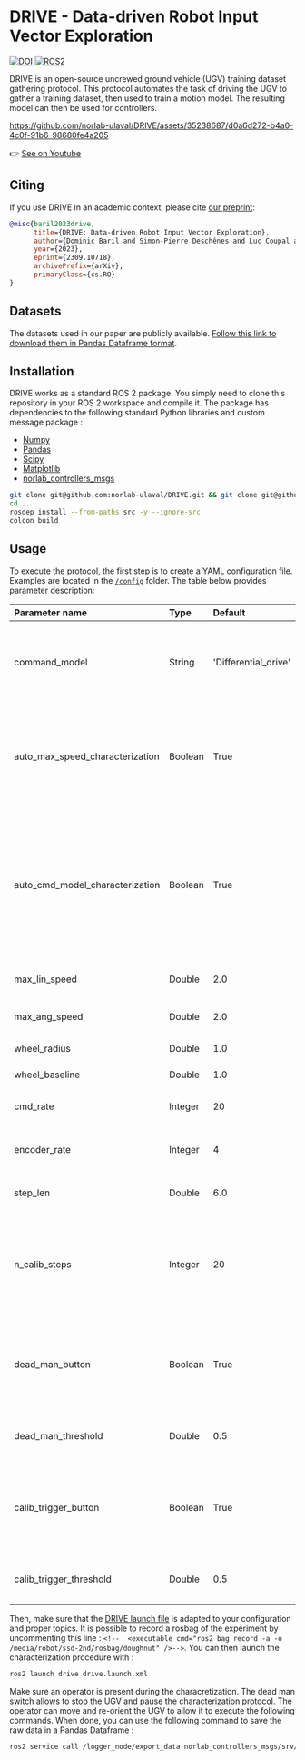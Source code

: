 # DRIVE - Data-driven Robot Input Vector Exploration


[![DOI](https://zenodo.org/badge/DOI/10.48550/arxiv.2309.110718.svg)](https://doi.org/10.48550/arXiv.2309.10718)
[![ROS2](https://img.shields.io/badge/ROS2-humble-blue?labelColor=blue&logo=ROS)](https://docs.ros.org/en/humble)

DRIVE is an open-source uncrewed ground vehicle (UGV) training dataset gathering protocol.
This protocol automates the task of driving the UGV to gather a training dataset, then used to train a motion model. The resulting model can then be used for controllers.

https://github.com/norlab-ulaval/DRIVE/assets/35238687/d0a6d272-b4a0-4c0f-91b6-98680fe4a205

👉 [See on Youtube](https://www.youtube.com/watch?v=tBCtC7WolL4)

## Citing

If you use DRIVE in an academic context, please cite [our preprint](https://www.researchgate.net/publication/374023495_DRIVE_Data-driven_Robot_Input_Vector_Exploration):

```bibtex
@misc{baril2023drive,
      title={DRIVE: Data-driven Robot Input Vector Exploration}, 
      author={Dominic Baril and Simon-Pierre Deschênes and Luc Coupal and Cyril Goffin and Julien Lépine and Philippe Giguère and François Pomerleau},
      year={2023},
      eprint={2309.10718},
      archivePrefix={arXiv},
      primaryClass={cs.RO}
}
```

## Datasets

The datasets used in our paper are publicly available.
[Follow this link to download them in Pandas Dataframe format](https://github.com/norlab-ulaval/Norlab_wiki/wiki/DRIVE-datasets).
## Installation

DRIVE works as a standard ROS 2 package.
You simply need to clone this repository in your ROS 2 workspace and compile it.
The package has dependencies to the following standard Python libraries and custom message package : 

* [Numpy](https://numpy.org/)
* [Pandas](https://pandas.pydata.org/)
* [Scipy](https://scipy.org/)
* [Matplotlib](https://matplotlib.org/)
* [norlab_controllers_msgs](https://github.com/norlab-ulaval/norlab_controllers_msgs)

```sh
git clone git@github.com:norlab-ulaval/DRIVE.git && git clone git@github.com:norlab-ulaval/norlab_controllers_msgs.git
cd ..
rosdep install --from-paths src -y --ignore-src
colcon build
```

## Usage

To execute the protocol, the first step is to create a YAML configuration file. 
Examples are located in the [`/config`](https://github.com/norlab-ulaval/DRIVE/tree/humble/config) folder.
The table below provides parameter description:

| Parameter name                  | Type    | Default              | Note                                                                                                                                                                                               |
|:--------------------------------|:--------|:---------------------|:---------------------------------------------------------------------------------------------------------------------------------------------------------------------------------------------------|
| command_model                   | String  | 'Differential_drive' | Vehicle command model (currently only Differential Drive is implemented, more to come soon)                                                                                                        |
| auto_max_speed_characterization | Boolean | True                 | Automatic UGV max speed characterization. If set to 'False', will use user-defined maximum linear speed to estimate limits.                                                                        |
| auto_cmd_model_characterization | Boolean | True                 | Automatic UGV command model characterization. If set to 'False', will use command model parameters. For differential-drive, these are set to wheel_radius and wheel_baseline.                      |
| max_lin_speed                   | Double  | 2.0                  | Vehicle maximum linear speed                                                                                                                                                                       |
| max_ang_speed                   | Double  | 2.0                  | Vehicle maximum angular speed                                                                                                                                                                      |
| wheel_radius                    | Double  | 1.0                  | Vehicle wheel radius                                                                                                                                                                               |
| wheel_baseline                  | Double  | 1.0                  | Vehicle wheel baseline                                                                                                                                                                             |
| cmd_rate                        | Integer | 20                   | Vehicle command rate (in Hz)                                                                                                                                                                       |
| encoder_rate                    | Integer | 4                    | Vehicle wheel encoders measurement rate (in Hz)                                                                                                                                                    |
| step_len                        | Double  | 6.0                  | Calibration interval step (in seconds)                                                                                                                                                             |
| n_calib_steps                   | Integer | 20                   | Number of calibration steps. In our paper, we show that 10 6-second steps are enough for our model to converge.                                                                                    |
| dead_man_button                 | Boolean | True                 | Is the dead man switch on the controller set as a button in the [`joy`](https://docs.ros2.org/foxy/api/sensor_msgs/msg/Joy.html) message? If set to "False", it will be looking in the "axes".     |
| dead_man_threshold              | Double  | 0.5                  | Dead man switch activation threshold                                                                                                                                                               |
| calib_trigger_button            | Boolean | True                 | Is the calibration trigger on the controller set as a button in the [`joy`](https://docs.ros2.org/foxy/api/sensor_msgs/msg/Joy.html) message? If set to "False", it will be looking in the "axes". |
| calib_trigger_threshold         | Double  | 0.5                  | Calibration trigger activation threshold                                                                                                                                                           |

Then, make sure that the [DRIVE launch file](https://github.com/norlab-ulaval/DRIVE/blob/humble/launch/drive.launch.xml) is adapted to your configuration and proper topics. 
It is possible to record a rosbag of the experiment by uncommenting this line : `<!--  <executable cmd="ros2 bag record -a -o /media/robot/ssd-2nd/rosbag/doughnut" />-->`.
You can then launch the characterization procedure with :

```sh
ros2 launch drive drive.launch.xml
```

Make sure an operator is present during the characretization. The dead man switch allows to stop the UGV and pause the characterization protocol.
The operator can move and re-orient the UGV to allow it to execute the following commands.
When done, you can use the following command to save the raw data in a Pandas Dataframe :

```sh
ros2 service call /logger_node/export_data norlab_controllers_msgs/srv/ExportData "export_path: data: '<EXPORT_DATAFRAME_PATH>'" 
```
